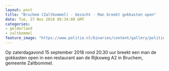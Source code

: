 ```yaml
---
layout: post
title: "Bruchem (Zaltbommel) - Gezocht - Man breekt gokkasten open"
date: Tue, 27 Nov 2018 09:34:00 GMT
categories: 
- gelderland 
- zaltbommel 
feature_image: "https://www.politie.nl/binaries/content/gallery/politie/gezocht/verdachten/2018/november/02-on/2018428352-1.jpg"
---
```


Op zaterdagavond 15 september 2018 rond 20.30 uur breekt een man de gokkasten open in een restaurant aan de Rijksweg A2 in Bruchem, gemeente Zaltbommel.

